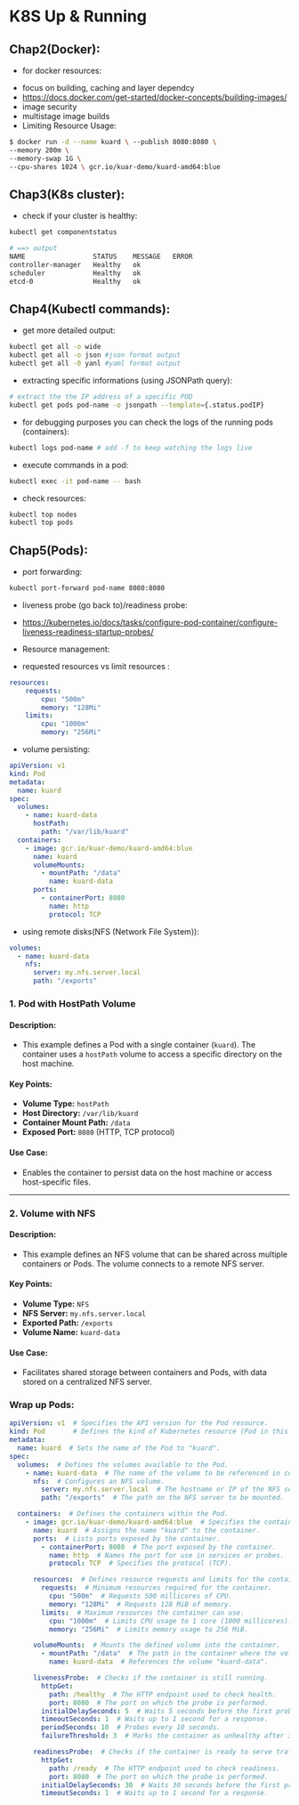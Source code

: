 # K8S Up & Running

## Chap2(Docker):
* for docker resources:
- focus on building, caching and layer dependcy
- https://docs.docker.com/get-started/docker-concepts/building-images/
- image security
- multistage image builds
- Limiting Resource Usage:
```bash
$ docker run -d --name kuard \ --publish 8080:8080 \
--memory 200m \
--memory-swap 1G \
--cpu-shares 1024 \ gcr.io/kuar-demo/kuard-amd64:blue
```

## Chap3(K8s cluster):
- check if your cluster is healthy:
```bash
kubectl get componentstatus

# ==> output
NAME                 STATUS    MESSAGE   ERROR
controller-manager   Healthy   ok        
scheduler            Healthy   ok        
etcd-0               Healthy   ok   
```

## Chap4(Kubectl commands):

- get more detailed output:

```bash
kubectl get all -o wide
kubectl get all -o json #json format output
kubectl get all -0 yanl #yaml format output
```

- extracting specific informations (using JSONPath query):

```bash
# extract the the IP address of a specific POD
kubectl get pods pod-name -o jsonpath --template={.status.podIP}
```

- for debugging purposes you can check the logs of the running pods (containers):

```bash
kubectl logs pod-name # add -f to keep watching the logs live
```

- execute commands in a pod:

```bash
kubectl exec -it pod-name -- bash
```

- check resources:

```bash
kubectl top nodes
kubectl top pods
```

## Chap5(Pods):

- port forwarding:

```bash
kubectl port-forward pod-name 8080:8080
```

- liveness probe (go back to)/readiness probe:
* https://kubernetes.io/docs/tasks/configure-pod-container/configure-liveness-readiness-startup-probes/

- Resource management:
* requested resources vs limit resources :
```yaml
resources:
    requests:
        cpu: "500m"
        memory: "128Mi"
    limits:
        cpu: "1000m"
        memory: "256Mi"
```

- volume persisting:

```yaml
apiVersion: v1
kind: Pod
metadata:
  name: kuard
spec:
  volumes:
    - name: kuard-data
      hostPath:
        path: "/var/lib/kuard"
  containers:
    - image: gcr.io/kuar-demo/kuard-amd64:blue
      name: kuard
      volumeMounts:
        - mountPath: "/data"
          name: kuard-data
      ports:
        - containerPort: 8080
          name: http
          protocol: TCP
```

- using remote disks(NFS (Network File System)):

```yaml
volumes:
  - name: kuard-data
    nfs:
      server: my.nfs.server.local
      path: "/exports"
```
### 1. Pod with HostPath Volume

#### Description:
- This example defines a Pod with a single container (`kuard`). The container uses a `hostPath` volume to access a specific directory on the host machine.

#### Key Points:
- **Volume Type:** `hostPath`
- **Host Directory:** `/var/lib/kuard`
- **Container Mount Path:** `/data`
- **Exposed Port:** `8080` (HTTP, TCP protocol)

#### Use Case:
- Enables the container to persist data on the host machine or access host-specific files.

---

### 2. Volume with NFS

#### Description:
- This example defines an NFS volume that can be shared across multiple containers or Pods. The volume connects to a remote NFS server.

#### Key Points:
- **Volume Type:** `NFS`
- **NFS Server:** `my.nfs.server.local`
- **Exported Path:** `/exports`
- **Volume Name:** `kuard-data`

#### Use Case:
- Facilitates shared storage between containers and Pods, with data stored on a centralized NFS server.

### Wrap up Pods:

```yaml
apiVersion: v1  # Specifies the API version for the Pod resource.
kind: Pod       # Defines the kind of Kubernetes resource (Pod in this case).
metadata:
  name: kuard  # Sets the name of the Pod to "kuard".
spec:
  volumes:  # Defines the volumes available to the Pod.
    - name: kuard-data  # The name of the volume to be referenced in containers.
      nfs:  # Configures an NFS volume.
        server: my.nfs.server.local  # The hostname or IP of the NFS server.
        path: "/exports"  # The path on the NFS server to be mounted.

  containers:  # Defines the containers within the Pod.
    - image: gcr.io/kuar-demo/kuard-amd64:blue  # Specifies the container image.
      name: kuard  # Assigns the name "kuard" to the container.
      ports:  # Lists ports exposed by the container.
        - containerPort: 8080  # The port exposed by the container.
          name: http  # Names the port for use in services or probes.
          protocol: TCP  # Specifies the protocol (TCP).

      resources:  # Defines resource requests and limits for the container.
        requests:  # Minimum resources required for the container.
          cpu: "500m"  # Requests 500 millicores of CPU.
          memory: "128Mi"  # Requests 128 MiB of memory.
        limits:  # Maximum resources the container can use.
          cpu: "1000m"  # Limits CPU usage to 1 core (1000 millicores).
          memory: "256Mi"  # Limits memory usage to 256 MiB.

      volumeMounts:  # Mounts the defined volume into the container.
        - mountPath: "/data"  # The path in the container where the volume is mounted.
          name: kuard-data  # References the volume "kuard-data".

      livenessProbe:  # Checks if the container is still running.
        httpGet:
          path: /healthy  # The HTTP endpoint used to check health.
          port: 8080  # The port on which the probe is performed.
        initialDelaySeconds: 5  # Waits 5 seconds before the first probe.
        timeoutSeconds: 1  # Waits up to 1 second for a response.
        periodSeconds: 10  # Probes every 10 seconds.
        failureThreshold: 3  # Marks the container as unhealthy after 3 failures.

      readinessProbe:  # Checks if the container is ready to serve traffic.
        httpGet:
          path: /ready  # The HTTP endpoint used to check readiness.
          port: 8080  # The port on which the probe is performed.
        initialDelaySeconds: 30  # Waits 30 seconds before the first probe.
        timeoutSeconds: 1  # Waits up to 1 second for a response.

```






